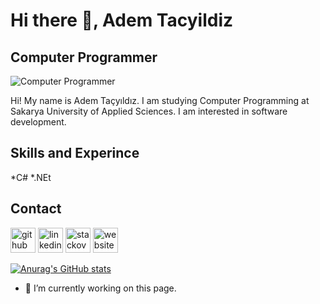 # Hi there 👋, Adem Tacyildiz
## Computer Programmer


![Computer Programmer](https://media.tenor.com/jKE-CQ_fhbkAAAAd/space.gif)

Hi! My name is Adem Taçyıldız. I am studying Computer Programming at Sakarya University of Applied Sciences. I am interested in software development.

## Skills and Experince
*C#
*.NEt


## Contact 
[<img src='https://cdn.jsdelivr.net/npm/simple-icons@3.0.1/icons/github.svg' alt='github' height='40'>](https://github.com/AdemTacyildiz)  [<img src='https://cdn.jsdelivr.net/npm/simple-icons@3.0.1/icons/linkedin.svg' alt='linkedin' height='40'>](https://www.linkedin.com/in/ademtacyildiz/)  [<img src='https://cdn.jsdelivr.net/npm/simple-icons@3.0.1/icons/stackoverflow.svg' alt='stackoverflow' height='40'>](https://stackoverflow.com/users/21560156)  [<img src='https://cdn.jsdelivr.net/npm/simple-icons@3.0.1/icons/icloud.svg' alt='website' height='40'>](https://www.ademsefil.com/) 






[![Anurag's GitHub stats](https://github-readme-stats.vercel.app/api?username=AdemTacyildiz)](https://github.com/anuraghazra/github-readme-stats)

- 🔭 I’m currently working on this page. 
